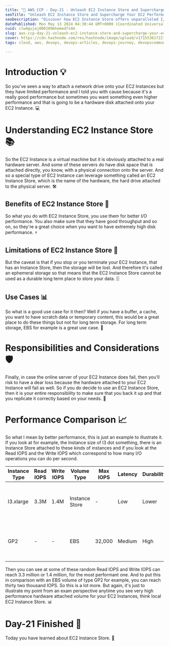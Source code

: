 ```yaml
---
title: "🌟 AWS CCP - Day-21 - Unleash EC2 Instance Store and Supercharge Your EC2 Performance! 🌟"
seoTitle: "Unleash EC2 Instance Store and Supercharge Your EC2 Performance!"
seoDescription: "Discover how EC2 Instance Store offers unparalleled I/O performance, ideal for demanding workloads."
datePublished: Mon May 13 2024 04:30:44 GMT+0000 (Coordinated Universal Time)
cuid: clw4gujaj000109mhemedfs4m
slug: aws-ccp-day-21-unleash-ec2-instance-store-and-supercharge-your-ec2-performance
cover: https://cdn.hashnode.com/res/hashnode/image/upload/v1715536172270/82d5ed13-efe4-4f14-a8ce-81c981840bcb.jpeg
tags: cloud, aws, devops, devops-articles, devops-journey, devopscommunity

---
```


# Introduction 💡

So you've seen a way to attach a network drive onto your EC2 Instances but they have limited performance and I told you with cause because it's a really good performance but sometimes you want something even higher performance and that is going to be a hardware disk attached onto your EC2 Instance. 💻

# Understanding EC2 Instance Store 📚

So the EC2 Instance is a virtual machine but it is obviously attached to a real hardware server. And some of these servers do have disk space that is attached directly, you know, with a physical connection onto the server. And so a special type of EC2 Instance can leverage something called an EC2 Instance Store, which is the name of the hardware, the hard drive attached to the physical server. 🛠️

## Benefits of EC2 Instance Store 🚀

So what you do with EC2 Instance Store, you use them for better I/O performance. You also make sure that they have good throughput and so on, so they're a great choice when you want to have extremely high disk performance. ⚡

## Limitations of EC2 Instance Store 🚫

But the caveat is that if you stop or you terminate your EC2 Instance, that has an Instance Store, then the storage will be lost. And therefore it's called an ephemeral storage so that means that the EC2 Instance Store cannot be used as a durable long term place to store your data. 🗄️

## Use Cases 📊

So what is a good use case for it then? Well if you have a buffer, a cache, you want to have scratch data or temporary content, this would be a great place to do these things but not for long term storage. For long term storage, EBS for example is a great use case. 🔄

# Responsibilities and Considerations 🛡️

Finally, in case the online server of your EC2 Instance does fail, then you'll risk to have a dear loss because the hardware attached to your EC2 Instance will fail as well. So if you do decide to use an EC2 Instance Store, then it is your entire responsibility to make sure that you back it up and that you replicate it correctly based on your needs. 🔐

# Performance Comparison 📈

So what I mean by better performance, this is just an example to illustrate it. If you look at for example, the Instance size of I3 dot something, there is an Instance Store attached to these kinds of instances and if you look at the Read IOPS and the Write IOPS which correspond to how many I/O operations you can do per second.

| Instance Type | Read IOPS | Write IOPS | Volume Type | Max IOPS | Latency | Durability | Cost | Availability | Use Cases | Scalability | Management Overhead |
|---------------|-----------|------------|-------------|----------|---------|------------|------|--------------|-----------|--------------|---------------------|
| I3.xlarge     | 3.3M      | 1.4M       | Instance Store | - | Low      | Lower      | Lower | Limited to Instance Availability | High-performance databases, caching, temporary storage | Limited to the instance type, does not persist data | Requires data backup and replication for durability |
| GP2           | -         | -          | EBS         | 32,000   | Medium   | High       | Higher | Highly Available | General-purpose workloads, boot volumes, development/test environments | Scales dynamically with provisioned capacity | Requires regular snapshotting and backup for data protection |

Then you can see at some of these random Read IOPS and Write IOPS can reach 3.3 million or 1.4 million, for the most performant one. And to put this in comparison with an EBS volume of type GP2 for example, you can reach thirty two thousand IOPS. So this is a lot more. But again, it's just to illustrate my point from an exam perspective anytime you see very high performance hardware attached volume for your EC2 Instances, think local EC2 Instance Store. 📊

# Day-21 Finished 🎉 
Today you have learned about EC2 Instance Store. 🚀
